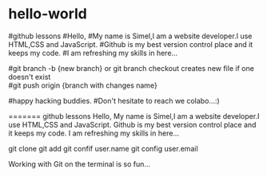 # hello-world
#github lessons
#Hello,
#My name is Simel,I am a website developer.I use HTML,CSS and JavaScript.
#Github is my best version control place and it keeps my code.
#I am refreshing my skills in here...

#git branch -b {new branch} or git branch checkout creates new file if one doesn't exist\
#git push origin {branch with changes name}

#happy hacking buddies.
#Don't hesitate to reach we colabo...:)

=======
github lessons
Hello,
My name is Simel,I am a website developer.I use HTML,CSS and JavaScript.
Github is my best version control place and it keeps my code.
I am refreshing my skills in here...

git clone
git add
git confif user.name
git config user.email

Working with Git on the terminal is so fun...
